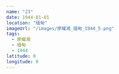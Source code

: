 ```yaml
---
name: "23"
date: 1944-01-01
location: "缅甸"
imageUrl: "/images/廖耀湘_缅甸_1944_5.png"
tags:
  - 廖耀湘
  - 缅甸
  - 1944
latitude: 0
longitude: 0
---
```

